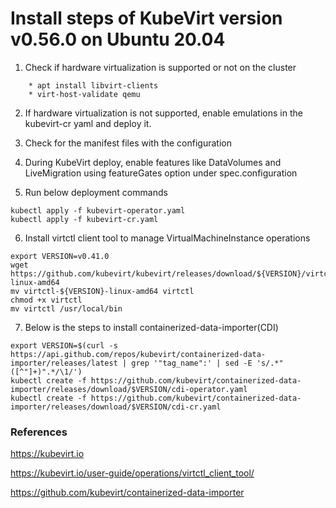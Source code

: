 
# Install steps of KubeVirt version v0.56.0 on Ubuntu 20.04

1. Check if hardware virtualization is supported or not on the cluster
```
    * apt install libvirt-clients
    * virt-host-validate qemu
```

2. If hardware virtualization is not supported, enable emulations in the kubevirt-cr yaml and deploy it.

3. Check for the manifest files with the configuration

4. During KubeVirt deploy, enable features like DataVolumes and LiveMigration using 
   featureGates option under spec.configuration

5. Run below deployment commands
```
kubectl apply -f kubevirt-operator.yaml
kubectl apply -f kubevirt-cr.yaml
```

6. Install virtctl client tool to manage VirtualMachineInstance operations
```
export VERSION=v0.41.0
wget https://github.com/kubevirt/kubevirt/releases/download/${VERSION}/virtctl-${VERSION}-linux-amd64
mv virtctl-${VERSION}-linux-amd64 virtctl
chmod +x virtctl
mv virtctl /usr/local/bin
```

7. Below is the steps to install containerized-data-importer(CDI)
```
export VERSION=$(curl -s https://api.github.com/repos/kubevirt/containerized-data-importer/releases/latest | grep '"tag_name":' | sed -E 's/.*"([^"]+)".*/\1/')
kubectl create -f https://github.com/kubevirt/containerized-data-importer/releases/download/$VERSION/cdi-operator.yaml
kubectl create -f https://github.com/kubevirt/containerized-data-importer/releases/download/$VERSION/cdi-cr.yaml

```




### References
https://kubevirt.io

https://kubevirt.io/user-guide/operations/virtctl_client_tool/

https://github.com/kubevirt/containerized-data-importer


